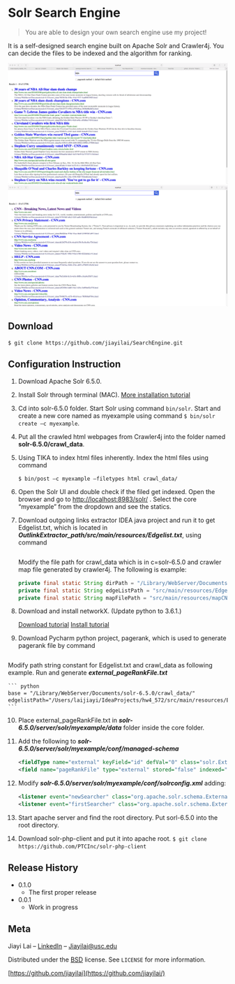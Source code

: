 # Solr Search Engine
> You are able to design your own search engine use my project!



It is a self-designed search engine built on Apache Solr and Crawler4j. You can decide the files to be indexed and the algorithm for ranking.

![](pictures/front_page.png)
![](pictures/pagerank.png)
## Download

```
$ git clone https://github.com/jiayilai/SearchEngine.git
```

## Configuration Instruction

1. Download Apache Solr 6.5.0.
2. Install Solr through terminal (MAC). 
	[More installation tutorial](http://lucene.apache.org/solr/quickstart.html)
3. Cd into solr-6.5.0 folder. Start Solr using command ```bin/solr```.
	Start and create a new core named as myexample using command ```$ bin/solr create –c myexample```.
4. Put all the crawled html webpages from Crawler4j into the folder named **solr-6.5.0/crawl_data**.
5. Using TIKA to index html files inherently. Index the html files using command
	```
	$ bin/post –c myexample –filetypes html crawl_data/
	```
6. Open the Solr UI and double check if the filed get indexed. Open the browser and go to <http://localhost:8983/solr/> . Select the core “myexample” from the dropdown and see the statics.
7. Download outgoing links extractor IDEA java project and run it to get Edgelist.txt, which is located in ***OutlinkExtractor_path/src/main/resources/Edgelist.txt***, using command
	```$ git clone https://github.com/jiayilai/OutlinkExtractor.git
	```
	Modify the file path for crawl_data which is in c=solr-6.5.0 and crawler map file generated by crawler4j. The following is example:

	```java
	private final static String dirPath = "/Library/WebServer/Documents/solr-6.5.0/crawl_data"; 
	private final static String edgeListPath = "src/main/resources/Edgelist.txt";
	private final static String mapFilePath = "src/main/resources/mapCNNDataFile.csv";
	```
8. Download and install networkX. (Update python to 3.6.1.)

   [Download tutorial](https://networkx.github.io/documentation/networkx-1.10/download.html)
	[Install tutorial](https://networkx.github.io/documentation/networkx-1.10/install.html)
9. Download Pycharm python project, pagerank, which is used to generate pagerank file by command
	```$ git clone https://github.com/jiayilai/pagerank.git
	```
Modify path string constant for Edgelist.txt and crawl_data as following example. Run and generate ***external_pageRankFile.txt***
	
	```	python
	base = "/Library/WebServer/Documents/solr-6.5.0/crawl_data/"
	edgelistPath="/Users/laijiayi/IdeaProjects/hw4_572/src/main/resources/Edgelist.txt"
	```

10. Place external_pageRankFile.txt in ***solr-6.5.0/server/solr/myexample/data*** folder inside the core folder.

11. Add the following to ***solr-6.5.0/server/solr/myexample/conf/managed-schema***

	```xml
	<fieldType name="external" keyField="id" defVal="0" class="solr.ExternalFileField" valType="float"/>
	<field name="pageRankFile" type="external" stored="false" indexed="false"/>
	```
12. Modify ***solr-6.5.0/server/solr/myexample/conf/solrconfig.xml*** adding:
	
	```xml
	<listener event="newSearcher" class="org.apache.solr.schema.ExternalFileFieldReloader"/>
	<listener event="firstSearcher" class="org.apache.solr.schema.ExternalFileFieldReloader"/>
  	```
13. Start apache server and find the root directory. Put sorl-6.5.0 into the root directory.
14. Download solr-php-client and put it into apache root.
	```$ git clone https://github.com/PTCInc/solr-php-client```
	

## Release History

* 0.1.0
    * The first proper release
* 0.0.1
    * Work in progress

## Meta

Jiayi Lai – [LinkedIn](https://www.linkedin.com/in/jiayi-lai/) – Jiayilai@usc.edu

Distributed under the [BSD](https://choosealicense.com/licenses/bsd-2-clause/) license. See ``LICENSE`` for more information.

[https://github.com/jiayilai](https://github.com/jiayilai/)

